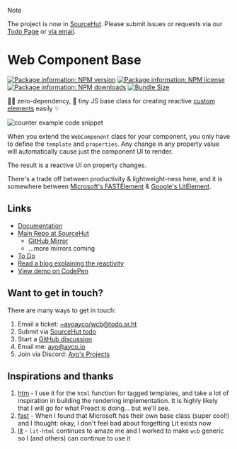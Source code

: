 > [!NOTE]
> The project is now in [SourceHut](https://git.sr.ht/~ayoayco/wcb). Please submit issues or requests via our [Todo Page](https://todo.sr.ht/~ayoayco/wcb) or [via email](mailto:~ayoayco/wcb@todo.sr.ht).

# Web Component Base

[![Package information: NPM version](https://img.shields.io/npm/v/web-component-base)](https://www.npmjs.com/package/web-component-base)
[![Package information: NPM license](https://img.shields.io/npm/l/web-component-base)](https://www.npmjs.com/package/web-component-base)
[![Package information: NPM downloads](https://img.shields.io/npm/dt/web-component-base)](https://www.npmjs.com/package/web-component-base)
[![Bundle Size](https://img.shields.io/bundlephobia/minzip/web-component-base)](#library-size)

🤷‍♂️ zero-dependency, 🤏 tiny JS base class for creating reactive [custom elements](https://developer.mozilla.org/en-US/docs/Web/API/Web_Components/Using_custom_elements) easily ✨

![counter example code snippet](https://git.sr.ht/~ayoayco/wcb/blob/main/assets/IMG_0682.png)

When you extend the `WebComponent` class for your component, you only have to define the `template` and `properties`. Any change in any property value will automatically cause just the component UI to render.

The result is a reactive UI on property changes.

There's a trade off between productivity & lightweight-ness here, and it is somewhere between [Microsoft's FASTElement](https://github.com/microsoft/fast) & [Google's LitElement](https://github.com/lit/lit/).

## Links

- [Documentation](https://webcomponent.io)
- [Main Repo at SourceHut](https://git.sr.ht/~ayoayco/wcb)
  - [GitHub Mirror](https://github.com/ayoayco/wcb)
  - ...more mirrors coming
- [To Do](https://todo.sr.ht/~ayoayco/wcb)
- [Read a blog explaining the reactivity](https://ayos.blog/reactive-custom-elements-with-html-dataset/)
- [View demo on CodePen](https://codepen.io/ayoayco-the-styleful/pen/ZEwoNOz?editors=1010)

## Want to get in touch?

There are many ways to get in touch:

1. Email a ticket: [~ayoayco/wcb@todo.sr.ht](mailto:~ayoayco/wcb@todo.sr.ht)
1. Submit via [SourceHut todo](https://todo.sr.ht/~ayoayco/wcb)
1. Start a [GitHub discussion](https://github.com/ayoayco/wcb/discussions)
1. Email me: [ayo@ayco.io](mailto:ayo@ayco.io)
1. Join via Discord: [Ayo's Projects](https://discord.gg/kkvW7GYNAp)

## Inspirations and thanks

1. [htm](https://github.com/developit/htm) - I use it for the `html` function for tagged templates, and take a lot of inspiration in building the rendering implementation. It is highly likely that I will go for what Preact is doing... but we'll see.
1. [fast](https://github.com/microsoft/fast) - When I found that Microsoft has their own base class (super cool!) and I thought: okay, I don't feel bad about forgetting Lit exists now
1. [lit](https://github.com/lit/lit) - `lit-html` continues to amaze me and I worked to make `wcb` generic so I (and others) can continue to use it
